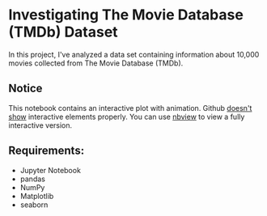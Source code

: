 # Investigating The Movie Database (TMDb) Dataset
In this project, I've analyzed a data set containing information about 10,000 movies collected from The Movie Database (TMDb).

## Notice
This notebook contains an interactive plot with animation. Github [doesn't show](https://help.github.com/en/github/managing-files-in-a-repository/working-with-jupyter-notebook-files-on-github) interactive elements properly. You can use [nbview](https://nbviewer.jupyter.org/github/yamontv/Investigate_TMDb_Movies/blob/1c94096768c0fb2ace8942c2c3e0f31cabce867f/investigate-a-dataset.ipynb) to view a fully interactive version.

## Requirements:
* Jupyter Notebook
* pandas
* NumPy
* Matplotlib
* seaborn
